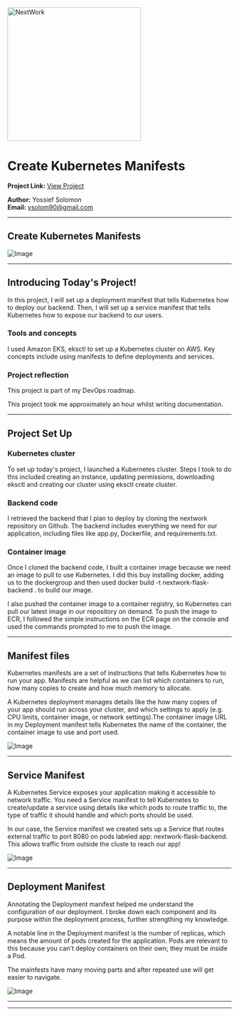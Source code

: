 <img src="https://cdn.prod.website-files.com/677c400686e724409a5a7409/6790ad949cf622dc8dcd9fe4_nextwork-logo-leather.svg" alt="NextWork" width="300" />

# Create Kubernetes Manifests

**Project Link:** [View Project](http://learn.nextwork.org/projects/aws-compute-eks3)

**Author:** Yossief Solomon  
**Email:** ysolom90@gmail.com

---

## Create Kubernetes Manifests

![Image](http://learn.nextwork.org/sparkling_violet_festive_wombat/uploads/aws-compute-eks3_b01876555)

---

## Introducing Today's Project!

In this project, I will set up a deployment manifest that tells Kubernetes how to deploy our backend. Then, I will set up a service manifest that tells Kubernetes how to expose our backend to our users.

### Tools and concepts

I used Amazon EKS, eksctl to set up a Kubernetes cluster on AWS. Key concepts include using manifests to define deployments and services.

### Project reflection

This project is part of my DevOps roadmap.

This project took me approximately an hour whilst writing documentation. 

---

## Project Set Up

### Kubernetes cluster

To set up today's project, I launched a Kubernetes cluster. Steps I took to do this included creating an instance, updating permissions, downloading eksctl and creating our cluster using eksctl create cluster.

### Backend code

I retrieved the backend that I plan to deploy by cloning the nextwork repository on Github. The backend includes everything we need for our application, including files like app.py, Dockerfile, and requirements.txt.

### Container image

Once I cloned the backend code, I built a container image because we need an image to pull to use Kubernetes. I did this buy installing docker, adding us to the dockergroup and then used docker build -t nextwork-flask-backend . to build our image. 


I also pushed the container image to a container registry, so Kubernetes can pull our latest image in our repository on demand. To push the image to ECR, I followed the simple instructions on the ECR page on the console and used the commands prompted to me to push the image. 

---

## Manifest files

Kubernetes manifests are a set of instructions that tells Kubernetes how to run your app. Manifests are helpful as we can list which containers to run, how many copies to create and how much memory to allocate.

A Kubernetes deployment manages details like the how many copies of your app should run across your cluster, and which settings to apply (e.g. CPU limits, container image, or network settings).The container image URL in my Deployment manifest tells Kubernetes the name of the container, the container image to use and port used. 

![Image](http://learn.nextwork.org/sparkling_violet_festive_wombat/uploads/aws-compute-eks3_b01876554)

---

## Service Manifest

A Kubernetes Service exposes your application making it accessible to network traffic. You need a Service manifest to tell Kubernetes to create/update a service using details like which pods to route traffic to, the type of traffic it should handle and which ports should be used. 

In our case, the Service manifest we created sets up a Service that routes external traffic to port 8080 on pods labeled app: nextwork-flask-backend. This allows traffic from outside the cluste to reach our app!

![Image](http://learn.nextwork.org/sparkling_violet_festive_wombat/uploads/aws-compute-eks3_b01876555)

---

## Deployment Manifest

Annotating the Deployment manifest helped me understand the configuration of our deployment. I broke down each component and its purpose within the deployment process, further strengthing my knowledge. 

A notable line in the Deployment manifest is the number of replicas, which means the amount of pods created for the application. Pods are relevant to this because you can't deploy containers on their own; they must be inside a Pod.

The mainfests have many moving parts and after repeated use will get easier to navigate. 

![Image](http://learn.nextwork.org/sparkling_violet_festive_wombat/uploads/aws-compute-eks3_6aae73e71)

---

---
